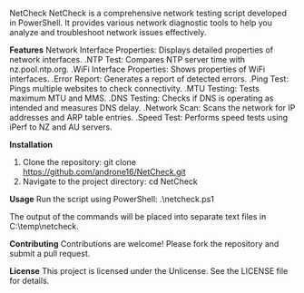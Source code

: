 NetCheck
NetCheck is a comprehensive network testing script developed in PowerShell. It provides various network diagnostic tools to help you analyze and troubleshoot network issues effectively.

**Features**
Network Interface Properties: Displays detailed properties of network interfaces.
.NTP Test: Compares NTP server time with nz.pool.ntp.org.
.WiFi Interface Properties: Shows properties of WiFi interfaces.
.Error Report: Generates a report of detected errors.
.Ping Test: Pings multiple websites to check connectivity.
.MTU Testing: Tests maximum MTU and MMS.
.DNS Testing: Checks if DNS is operating as intended and measures DNS delay.
.Network Scan: Scans the network for IP addresses and ARP table entries.
.Speed Test: Performs speed tests using iPerf to NZ and AU servers.

**Installation**
1. Clone the repository:
	git clone https://github.com/androne16/NetCheck.git
2. Navigate to the project directory:
	cd NetCheck

**Usage**
Run the script using PowerShell:
	.\netcheck.ps1

The output of the commands will be placed into separate text files in C:\temp\netcheck\.

**Contributing**
Contributions are welcome! Please fork the repository and submit a pull request.

**License**
This project is licensed under the Unlicense. See the LICENSE file for details.